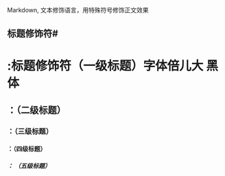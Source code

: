 Markdown, 文本修饰语言，用特殊符号修饰正文效果<br>

## 标题修饰符\#

# :标题修饰符（一级标题）字体倍儿大 黑体
## ：（二级标题）
### ：（三级标题）
#### ：（四级标题）
##### ： （五级标题）


